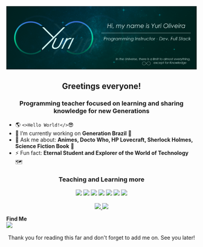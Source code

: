 <img src="./assets/Banner_Github Universe.png">

<h2 align="center">Greetings everyone! 
<!-- <img src="https://raw.githubusercontent.com/kaueMarques/kaueMarques/master/hi.gif" width="10px"> -->
</h2>

<h3 align="center">Programming teacher focused on learning and sharing knowledge for new Generations</h3>

- 🌎 `<>Hello World!</>`😎
- 🔭 I’m currently working on <b>Generation Brazil</b> 🌱
- 💬 Ask me about: <b>Animes, Docto Who, HP Lovecraft, Sherlock Holmes, Science Fiction Book</b> 📖
- ⚡ Fun fact: <b>Eternal Student and Explorer of the World of Technology</b> 🗺️

<div align="center">
<h3>Teaching and Learning more</h3>
<img src="https://img.shields.io/badge/-html-rgba(0, 33, 29, 1)?style=for-the-badge&logo=HTML5&logoColor=rgba(0, 125, 93, 1)" target="_blank">
<img src="https://img.shields.io/badge/-css-rgba(0, 33, 29, 1)?style=for-the-badge&logo=CSS3&logoColor=rgba(0, 125, 93, 1)" target="_blank">
<img src="https://img.shields.io/badge/-sass-rgba(0, 33, 29, 1)?style=for-the-badge&logo=SASS&logoColor=rgba(0, 125, 93, 1)" target="_blank">
<img src="https://img.shields.io/badge/-Javascript-rgba(0, 33, 29, 1)?style=for-the-badge&logo=javascript&logoColor=rgba(0, 125, 93, 1)" target="_blank">
<img src="https://img.shields.io/badge/-nodejs-rgba(0, 33, 29, 1)?style=for-the-badge&logo=node.js&logoColor=rgba(0, 125, 93, 1)" target="_blank">
<img src="https://img.shields.io/badge/-Typescript-rgba(0, 33, 29, 1)?style=for-the-badge&logo=typescript&logoColor=rgba(0, 125, 93, 1)" target="_blank">
<img src="https://img.shields.io/badge/-react-rgba(0, 33, 29, 1)?style=for-the-badge&logo=React&logoColor=rgba(0, 125, 93, 1)" target="_blank">
</div>

<br>

<div align="center">
<a href="https://github.com/Yuri-stack">
<img  height="180em"  src="https://github-readme-stats.vercel.app/api?username=Yuri-stack&show_icons=true&theme=gotham&include_all_commits=true&count_private=true"/>
<img height="180em" src="https://github-readme-stats.vercel.app/api/top-langs/?username=Yuri-stack&layout=compact&langs_count=7&theme=gotham"/>
</a>
</div>

<b>Find Me</b>
<br>
<a href="https://www.linkedin.com/in/yuri-silva99/" target="_blank"><img  src="https://img.shields.io/badge/-LinkedIn-rgba(0, 33, 29, 1)?style=for-the-badge&logo=linkedin&logoColor=rgba(0, 125, 93, 1)"  target="_blank"></a>
<!--<a href="https://www.instagram.com/yuri_lumen/" target="_blank"><img src="https://img.shields.io/badge/-Instagram-rgba(0, 33, 29, 1)?style=for-the-badge&logo=instagram&logoColor=rgba(0, 125, 93, 1)"  target="_blank"></a>-->

<div align="center">
  <b></b>Thank you for reading this far and don't forget to add me on. See you later!
<div>
